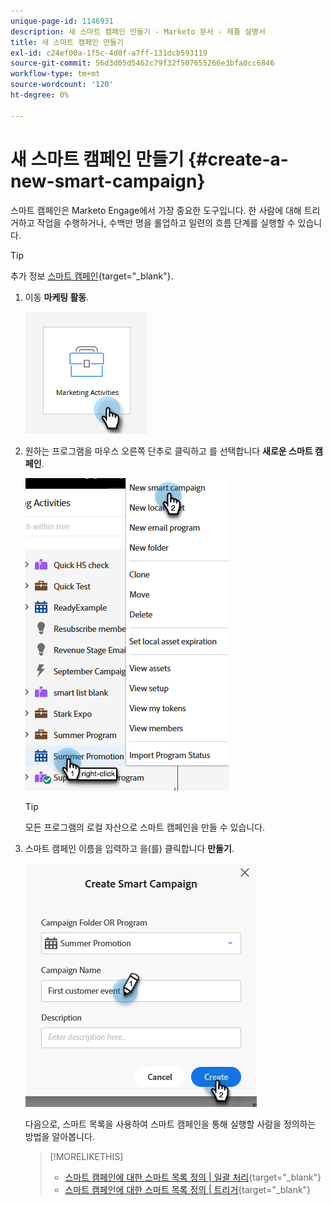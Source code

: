 ```yaml
---
unique-page-id: 1146931
description: 새 스마트 캠페인 만들기 - Marketo 문서 - 제품 설명서
title: 새 스마트 캠페인 만들기
exl-id: c24ef00a-1f5c-4d0f-a7ff-131dcb593119
source-git-commit: 56d3d05d5462c79f32f507655266e3bfa0cc6846
workflow-type: tm+mt
source-wordcount: '120'
ht-degree: 0%

---
```


# 새 스마트 캠페인 만들기 {#create-a-new-smart-campaign}

스마트 캠페인은 Marketo Engage에서 가장 중요한 도구입니다. 한 사람에 대해 트리거하고 작업을 수행하거나, 수백만 명을 롤업하고 일련의 흐름 단계를 실행할 수 있습니다.

>[!TIP]
>
>추가 정보 [스마트 캠페인](/help/marketo/product-docs/core-marketo-concepts/smart-campaigns/understanding-smart-campaigns.md){target="_blank"}.

1. 이동 **마케팅 활동**.

   ![](assets/create-a-new-smart-campaign-1.png)

1. 원하는 프로그램을 마우스 오른쪽 단추로 클릭하고 를 선택합니다 **새로운 스마트 캠페인**.

   ![](assets/create-a-new-smart-campaign-2.png)

   >[!TIP]
   >
   >모든 프로그램의 로컬 자산으로 스마트 캠페인을 만들 수 있습니다.

1. 스마트 캠페인 이름을 입력하고 을(를) 클릭합니다 **만들기**.

   ![](assets/create-a-new-smart-campaign-3.png)

   다음으로, 스마트 목록을 사용하여 스마트 캠페인을 통해 실행할 사람을 정의하는 방법을 알아봅니다.

   >[!MORELIKETHIS]
   >
   >* [스마트 캠페인에 대한 스마트 목록 정의 | 일괄 처리](/help/marketo/product-docs/core-marketo-concepts/smart-campaigns/creating-a-smart-campaign/define-smart-list-for-smart-campaign-batch.md){target="_blank"}
   >* [스마트 캠페인에 대한 스마트 목록 정의 | 트리거](/help/marketo/product-docs/core-marketo-concepts/smart-campaigns/creating-a-smart-campaign/define-smart-list-for-smart-campaign-trigger.md){target="_blank"}

